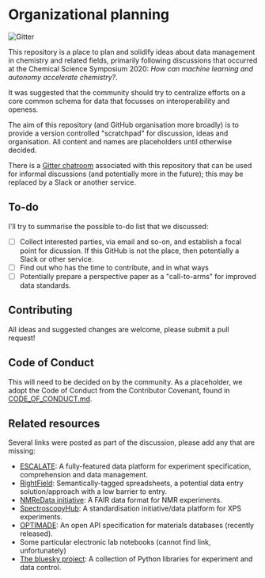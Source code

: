 # Organizational planning

![Gitter](https://img.shields.io/gitter/room/neo-chem-org)

This repository is a place to plan and solidify ideas about data management in chemistry and related fields, primarily following discussions that occurred at the Chemical Science Symposium 2020: *How can machine learning and autonomy accelerate chemistry?*. 

It was suggested that the community should try to centralize efforts on a core common schema for data that focusses on interoperability and openess.

The aim of this repository (and GitHub organisation more broadly) is to provide a version controlled "scratchpad" for discussion, ideas and organisation. 
All content and names are placeholders until otherwise decided. 

There is a [Gitter chatroom](https://gitter.im/neo-chem-org) associated with this repository that can be used for informal discussions (and potentially more in the future); this may be replaced by a Slack or another service.

## To-do

I'll try to summarise the possible to-do list that we discussed:

- [ ] Collect interested parties, via email and so-on, and establish a focal point for dicussion. If this GitHub is not the place, then potentially a Slack or other service.
- [ ] Find out who has the time to contribute, and in what ways
- [ ] Potentially prepare a perspective paper as a "call-to-arms" for improved data standards.

## Contributing

All ideas and suggested changes are welcome, please submit a pull request!

## Code of Conduct

This will need to be decided on by the community. As a placeholder, we adopt the Code of Conduct from the Contributor Covenant, found in [CODE_OF_CONDUCT.md](CODE_OF_CONDUCT.md).

## Related resources

Several links were posted as part of the discussion, please add any that are missing:

- [ESCALATE](https://github.com/darkreactions/ESCALATE/): A fully-featured data platform for experiment specification, comprehension and data management.
- [RightField](https://rightfield.org.uk/): Semantically-tagged spreadsheets, a potential data entry solution/approach with a low barrier to entry.
- [NMReData initiative](http://nmredata.org/): A FAIR data format for NMR experiments.
- [SpectroscopyHub](https://spectroscopyhub.com/): A standardisation initiative/data platform for XPS experiments.
- [OPTIMADE](https://optimade.org): An open API specification for materials databases (recently released).
- Some particular electronic lab notebooks (cannot find link, unfortunately)
- [The bluesky project](https://blueskyproject.io/): A collection of Python libraries for experiment and data control.
